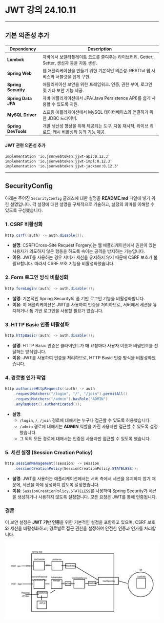# JWT 강의 24.10.11
***
## 기본 의존성 추가
| Dependency             | Description                                                                                  |
|------------------------|----------------------------------------------------------------------------------------------|
| **Lombok**             | 자바에서 보일러플레이트 코드를 줄여주는 라이브러리. Getter, Setter, 생성자 등을 자동 생성.       |
| **Spring Web**          | 웹 애플리케이션을 만들기 위한 기본적인 의존성. RESTful 웹 서비스와 서블릿을 쉽게 구현.           |
| **Spring Security**     | 애플리케이션 보안을 위한 프레임워크. 인증, 권한 부여, 로그인 및 기타 보안 기능 제공.             |
| **Spring Data JPA**     | 자바 애플리케이션에서 JPA(Java Persistence API)를 쉽게 사용할 수 있도록 지원.                  |
| **MySQL Driver**        | 스프링 애플리케이션에서 MySQL 데이터베이스와 연결하기 위한 JDBC 드라이버.                      |
| **Spring DevTools**     | 개발 생산성 향상을 위해 제공되는 도구. 자동 재시작, 라이브 리로드, 캐시 비활성화 등의 기능 제공. |

#### JWT 관련 의존성 추가
    implementation 'io.jsonwebtoken:jjwt-api:0.12.3'
    implementation 'io.jsonwebtoken:jjwt-impl:0.12.3'
    implementation 'io.jsonwebtoken:jjwt-jackson:0.12.3'
***

## SecurityConfig

아래는 주어진 `SecurityConfig` 클래스에 대한 설명을 **README.md** 파일에 넣기 위한 설명입니다. 각 설정에 대한 설명을 구체적으로 기술하고, 설정의 의미를 이해할 수 있도록 구성했습니다.

### 1. CSRF 비활성화

```java
http.csrf((auth) -> auth.disable());
```

- **설명**: CSRF(Cross-Site Request Forgery)는 웹 애플리케이션에서 권한이 있는 사용자가 의도하지 않은 행동을 하도록 속이는 공격을 방지하는 기능입니다.
- **이유**: JWT를 사용하는 경우 서버가 세션을 유지하지 않기 때문에 CSRF 보호가 불필요합니다. 따라서 CSRF 보호 기능을 비활성화했습니다.

### 2. Form 로그인 방식 비활성화

```java
http.formLogin((auth) -> auth.disable());
```

- **설명**: 기본적인 Spring Security의 폼 기반 로그인 기능을 비활성화합니다.
- **이유**: 이 애플리케이션은 JWT를 사용하여 인증을 처리하므로, 서버에서 세션을 유지하거나 폼 기반 로그인을 사용할 필요가 없습니다.

### 3. HTTP Basic 인증 비활성화

```java
http.httpBasic((auth) -> auth.disable());
```

- **설명**: HTTP Basic 인증은 클라이언트가 매 요청마다 사용자 이름과 비밀번호를 전달하는 방식입니다.
- **이유**: JWT를 사용하여 인증을 처리하므로, HTTP Basic 인증 방식을 비활성화했습니다.

### 4. 경로별 인가 작업

```java
http.authorizeHttpRequests((auth) -> auth
    .requestMatchers("/login", "/", "/join").permitAll()
    .requestMatchers("/admin").hasRole("ADMIN")
    .anyRequest().authenticated());
```

- **설명**:
    - `/login`, `/`, `/join` 경로에 대해서는 누구나 접근할 수 있도록 허용했습니다.
    - `/admin` 경로에 대해서는 **ADMIN** 역할을 가진 사용자만 접근할 수 있도록 설정했습니다.
    - 그 외의 모든 경로에 대해서는 인증된 사용자만 접근할 수 있도록 했습니다.

### 5. 세션 설정 (Session Creation Policy)

```java
http.sessionManagement((session) -> session
    .sessionCreationPolicy(SessionCreationPolicy.STATELESS));
```

- **설명**: JWT를 사용하는 애플리케이션에서는 서버 측에서 세션을 유지하지 않기 때문에, 세션을 아예 생성하지 않도록 설정했습니다.
- **이유**: `SessionCreationPolicy.STATELESS`를 사용하여 Spring Security가 세션을 생성하거나 사용하지 않도록 설정합니다. 모든 요청은 JWT를 통해 인증됩니다.

### 결론

이 보안 설정은 **JWT 기반 인증**을 위한 기본적인 설정을 포함하고 있으며, CSRF 보호와 세션을 비활성화하고, 경로별로 접근 권한을 설정하여 안전한 인증과 인가를 처리합니다.

![img_1.png](img_1.png)